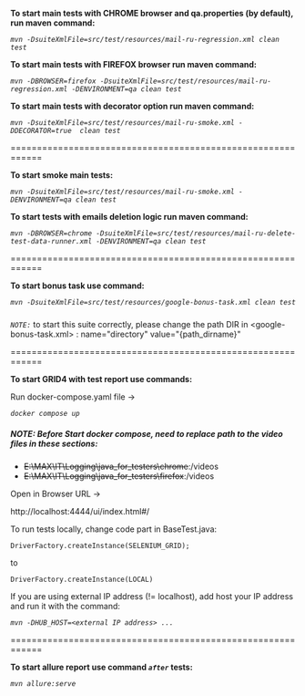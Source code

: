 **To start main tests with CHROME browser and qa.properties (by default), run maven command:**

_`mvn -DsuiteXmlFile=src/test/resources/mail-ru-regression.xml clean test`_

**To start main tests with FIREFOX browser run maven command:**

_`mvn -DBROWSER=firefox -DsuiteXmlFile=src/test/resources/mail-ru-regression.xml -DENVIRONMENT=qa clean test`_

**To start main tests with decorator option run maven command:**

_`mvn -DsuiteXmlFile=src/test/resources/mail-ru-smoke.xml -DDECORATOR=true  clean test`_

============================================================

**To start smoke main tests:**

_`mvn -DsuiteXmlFile=src/test/resources/mail-ru-smoke.xml -DENVIRONMENT=qa clean test`_

**To start tests with emails deletion logic run maven command:**

_`mvn -DBROWSER=chrome -DsuiteXmlFile=src/test/resources/mail-ru-delete-test-data-runner.xml -DENVIRONMENT=qa clean test`_

============================================================

**To start bonus task use command:**

_`mvn -DsuiteXmlFile=src/test/resources/google-bonus-task.xml clean test`_

#####

_`NOTE:`_ to start this suite correctly, please change the path DIR in <google-bonus-task.xml> : name="directory"
value="{path_dirname}"

============================================================

**To start GRID4 with test report use commands:**

Run docker-compose.yaml file ->

_`docker compose up`_

##### **NOTE:** Before Start docker compose, need to replace path to the video files in these sections:

- ~~E:\MAX\IT\Logging\java_for_testers\chrome~~:/videos
- ~~E:\MAX\IT\Logging\java_for_testers\firefox~~:/videos

Open in Browser URL ->

http://localhost:4444/ui/index.html#/

To run tests locally, change code part in BaseTest.java:

`DriverFactory.createInstance(SELENIUM_GRID);`

to

`DriverFactory.createInstance(LOCAL)`

If you are using external IP address (!= localhost), add host your IP address and run it with the command:

_`mvn -DHUB_HOST=<external IP address> ...`_

============================================================

**To start allure report use command _`after`_ tests:**

_`mvn allure:serve`_

